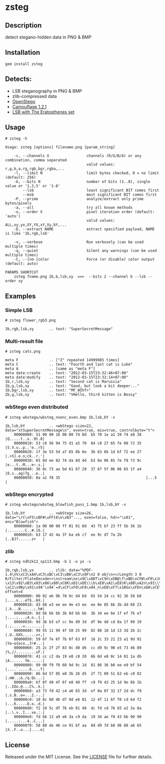 zsteg
======


Description
-----------
detect stegano-hidden data in PNG & BMP


Installation
------------
    gem install zsteg


Detects:
--------
 * LSB steganography in PNG & BMP
 * zlib-compressed data
 * [OpenStego](http://openstego.sourceforge.net/)
 * [Camouflage 1.2.1](http://camouflage.unfiction.com/)
 * [LSB with The Eratosthenes set](http://wiki.cedricbonhomme.org/security:steganography)


Usage
-----

    # zsteg -h

    Usage: zsteg [options] filename.png [param_string]
    
        -c, --channels X                 channels (R/G/B/A) or any combination, comma separated
                                         valid values: r,g,b,a,rg,rgb,bgr,rgba,...
        -l, --limit N                    limit bytes checked, 0 = no limit (default: 256)
        -b, --bits N                     number of bits (1..8), single value or '1,3,5' or '1-8'
            --lsb                        least significant BIT comes first
            --msb                        most significant BIT comes first
        -P, --prime                      analyze/extract only prime bytes/pixels
        -a, --all                        try all known methods
        -o, --order X                    pixel iteration order (default: 'auto')
                                         valid values: ALL,xy,yx,XY,YX,xY,Xy,bY,...
        -E, --extract NAME               extract specified payload, NAME is like '1b,rgb,lsb'
    
        -v, --verbose                    Run verbosely (can be used multiple times)
        -q, --quiet                      Silent any warnings (can be used multiple times)
        -C, --[no-]color                 Force (or disable) color output (default: auto)
    
    PARAMS SHORTCUT
    	zsteg fname.png 2b,b,lsb,xy  ==>  --bits 2 --channel b --lsb --order xy

Examples
--------

### Simple LSB

    # zsteg flower_rgb3.png

    3b,rgb,lsb,xy       .. text: "SuperSecretMessage"

### Multi-result file

    # zsteg cats.png

    meta F              .. ["Z" repeated 14999985 times]
    meta C              .. text: "Fourth and last cat is Luke"
    meta A              .. [same as "meta F"]
    meta date:create    .. text: "2012-03-15T23:32:46+07:00"
    meta date:modify    .. text: "2012-03-15T23:32:14+07:00"
    1b,r,lsb,xy         .. text: "Second cat is Marussia"
    1b,g,lsb,xy         .. text: "Good, but look a bit deeper..."
    1b,bgr,lsb,xy       .. text: "MF_WIhf>"
    2b,g,lsb,xy         .. text: "VHello, third kitten is Bessy"

### wbStego even distributed

    # zsteg wbstego/wbsteg_noenc_even.bmp 1b,lsb,bY -v

    1b,lsb,bY           .. <wbStego size=22, data="xtSuperSecretMessage\n", even=true, mix=true, controlbyte="t">
        00000000: 51 00 00 16 00 00 74 0d  b5 78 1e a1 39 74 e8 38  |Q.....t..x..9t.8|
        00000010: 53 c6 56 94 75 d1 a5 70  84 c8 27 65 fe 08 72 35  |S.V.u..p..'e..r5|
        00000020: 1f 3e 53 5d a7 65 8b 6e  3b 63 6b 1d bf 72 ee 27  |.>S].e.n;ck..r.'|
        00000030: 65 8d ee 82 74 da 8d 4d  b3 8a 06 65 7e f8 73 9c  |e...t..M...e~.s.|
        00000040: 36 0c 73 aa bd 61 67 29  37 67 5f 0b 06 65 1f a4  |6.s..ag)7g_..e..|
        00000050: 0a a1 f8 35                                       |...5            |

### wbStego encrypted

    # zsteg wbstego/wbsteg_blowfish_pass_1.bmp 1b,lsb,bY -v

    1b,lsb,bY           .. <wbStego size=26, data="\rC\xF5\xBF#\xFF[6\e\xB3"..., even=false, hdr="\x01", enc="Blowfish">
        00000000: 1a 00 00 00 ff 01 01 0d  43 f5 bf 23 ff 5b 36 1b  |........C..#.[6.|
        00000010: b3 17 42 4a 3f ba eb c7  ee 9c d7 7a 2b           |..BJ?......z+   |

### zlib

    # zsteg ndh2k12_sp113.bmp -b 1 -o yx -v

    1b,rgb,lsb,yx       .. zlib: data="%PDF-1.4\n%\xC3\xA4\xC3\xBC\xC3\xB6\xC3\x9F\n2 0 obj\n<</Length 3 0 R/Filter/FlateDecode>>\nstream\nx\x9C\x8DT\xC9n\xDB@\f\xBD\xCFW\xF0\x1C \x13\x92\xB3\x03\x86\x80\xC8K\xD1\xDE\\\b\xE8\xA1\xE8)K\x8B\xA2n\x91\\\xF2\xFB!5Zl\xD5v\v\x01\xD4\x90C\xBE\xF7\x86\x1A\n-\xC1\x9By\x01\x94'\x94`=d\xCF\xF0\xFA\x04_n\xE0\xF7\x10Gx\xFDn\xDA\xCE\xB0\x8F6\x80s$Y\xDD#\xDC\xED\b\x1CC\xF7\xBCBBF\x87^\xDE\xA1\xE9~\x9Amg\xF6\x8BZ\xCAYj", offset=4
        00000000: 00 02 eb 9b 78 9c d4 b9  65 54 24 cc 92 36 58 b8  |....x...eT$..6X.|
        00000010: d3 68 e3 ee ee 4e e3 ee  ee 0e 85 bb 3b dd 68 23  |.h...N......;.h#|
        00000020: 8d bb bb bb 3b 8d bb bb  3b 34 ee 6e 1f ef 7b ef  |....;...;4.n..{.|
        00000030: 9d 3b b3 e7 cc 9e d9 3d  df 9e dd cd 8a 1f 99 19  |.;.....=........|
        00000040: 99 55 11 99 4f 58 25 99  82 88 18 1d 13 3d 2b 2c  |.U..OX%......=+,|
        00000050: 59 6f 7e 6f 7b 6f 63 6f  16 2c 33 21 23 a1 9d 91  |Yo~o{oco.,3!#...|
        00000060: 25 2c 2f 2f 83 0c d0 d6  cc d9 9c 90 e5 73 46 89  |%,//.........sF.|
        00000070: 41 cc c2 da 19 e8 c8 20  66 6d e8 0c 14 01 1a db  |A...... fm......|
        00000080: 99 00 f9 f8 60 9d 9c 1d  81 86 36 b0 ee e9 bf 54  |....`.....6....T|
        00000090: 86 6d 57 05 e0 3b 26 d5  2f 71 09 51 63 eb c0 82  |.mW..;&./q.Qc...|
        000000a0: bf 0f 49 4f 6f e8 40 ff  c9 f9 43 25 1d 9e 6b 1b  |..IOo.@...C%..k.|
        000000b0: a3 73 fd 42 c4 a6 65 3d  ef 0a 07 32 17 2d dc f9  |.s.B..e=...2.-..|
        000000c0: 10 8c 0d 4b d7 9d e6 01  12 4f 11 6f f0 cd 64 f2  |...K.....O.o..d.|
        000000d0: f2 19 5c df 76 eb 01 49  dc fd cd 76 65 a2 3a 8a  |..\.v..I...ve.:.|
        000000e0: fd bb 13 a9 e6 3a c9 da  19 34 ae f0 43 bb 90 90  |.....:...4..C...|
        000000f0: 58 88 de 46 ce 91 6f aa  8d d9 7d b8 d6 88 a6 65  |X..F..o...}....e|

License
-------
Released under the MIT License.  See the [LICENSE](https://github.com/zed-0xff/zsteg/blob/master/LICENSE.txt) file for further details.
